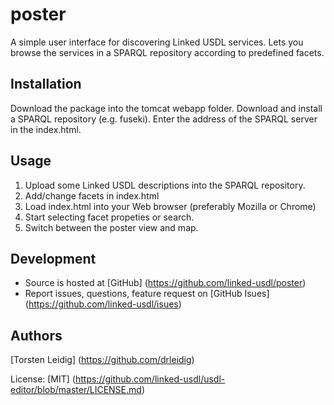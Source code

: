 # poster

A simple user interface for discovering Linked USDL services. Lets you browse the services in a SPARQL repository according to predefined facets.

## Installation

Download the package into the tomcat webapp folder. Download and install a SPARQL repository (e.g. fuseki). Enter the address of the SPARQL server in the index.html.

## Usage

1. Upload some Linked USDL descriptions into the SPARQL repository.
2. Add/change facets in index.html
2. Load index.html into your Web browser (preferably Mozilla or Chrome)
3. Start selecting facet propeties or search.
4. Switch between the poster view and map.

## Development

- Source is hosted at [GitHub] (https://github.com/linked-usdl/poster)
- Report issues, questions, feature request on [GitHub Isues] (https://github.com/linked-usdl/isues)

## Authors

[Torsten Leidig] (https://github.com/drleidig)

License: [MIT] (https://github.com/linked-usdl/usdl-editor/blob/master/LICENSE.md)


